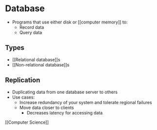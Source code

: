 # Database

- Programs that use either disk or [[computer memory]] to:
  - Record data
  - Query data

## Types

- [[Relational database]]s
- [[Non-relational database]]s

## Replication

- Duplicating data from one database server to others
- Use cases:
  - Increase redundancy of your system and tolerate regional failures
  - Move data closer to clients
    - Decreases latency for accessing data

[[Computer Science]]


